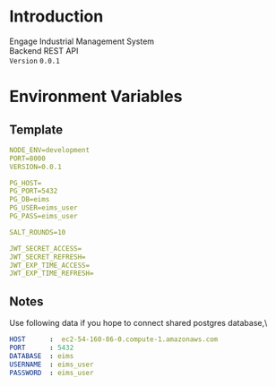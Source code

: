 # Introduction
Engage Industrial Management System\
Backend REST API\
`Version` `0.0.1`

# Environment Variables

## Template
```yaml
NODE_ENV=development
PORT=8000
VERSION=0.0.1

PG_HOST=
PG_PORT=5432
PG_DB=eims
PG_USER=eims_user
PG_PASS=eims_user

SALT_ROUNDS=10

JWT_SECRET_ACCESS=
JWT_SECRET_REFRESH=
JWT_EXP_TIME_ACCESS=
JWT_EXP_TIME_REFRESH=
```

## Notes
Use following data if you hope to connect shared postgres database,\
```yaml
HOST      :  ec2-54-160-86-0.compute-1.amazonaws.com 
PORT      : 5432
DATABASE  : eims
USERNAME  : eims_user
PASSWORD  : eims_user
```


